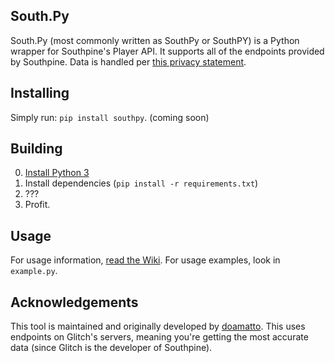 ## South.Py

South.Py (most commonly written as SouthPy or SouthPY) is a Python wrapper for Southpine's Player API. It supports all of the endpoints provided by Southpine. Data is handled per [this privacy statement](https://doamatto.xyz/privacy/southpine-wrappers/).

## Installing

Simply run: `pip install southpy`. (coming soon)

## Building

0. [Install Python 3](https://python.org)
1. Install dependencies (`pip install -r requirements.txt`)
2. ???
3. Profit.

## Usage

For usage information, [read the Wiki](https://github.com/doamatto/southpy/wiki/Usage). For usage examples, look in `example.py`.

## Acknowledgements

This tool is maintained and originally developed by [doamatto](https://doamatto.xyz). This uses endpoints on Glitch's servers, meaning you're getting the most accurate data (since Glitch is the developer of Southpine).
